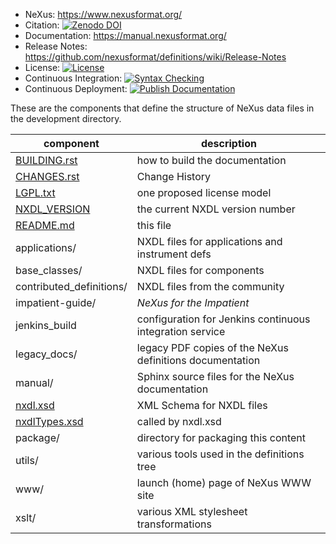 * NeXus: https://www.nexusformat.org/
* Citation: [![Zenodo DOI](https://zenodo.org/badge/DOI/10.5281/zenodo.1472392.svg)](https://doi.org/10.5281/zenodo.1472392)
* Documentation: https://manual.nexusformat.org/
* Release Notes: https://github.com/nexusformat/definitions/wiki/Release-Notes
* License: [![License](https://img.shields.io/badge/License-LGPL_v3-blue.svg)](https://www.gnu.org/licenses/lgpl-3.0)
* Continuous Integration: [![Syntax Checking](https://github.com/nexusformat/definitions/actions/workflows/syntax-checks.yml/badge.svg)](https://github.com/nexusformat/definitions/actions/workflows/syntax-checks.yml)
* Continuous Deployment: [![Publish Documentation](https://github.com/nexusformat/definitions/actions/workflows/publish-sphinx.yml/badge.svg)](https://github.com/nexusformat/definitions/actions/workflows/publish-sphinx.yml)

These are the components that define the structure of NeXus data files 
in the development directory.

component                      | description
-------------------------------|------------------------
[BUILDING.rst](BUILDING.rst)   | how to build the documentation
[CHANGES.rst](CHANGES.rst)     | Change History
[LGPL.txt](LGPL.txt)           | one proposed license model
[NXDL_VERSION](NXDL_VERSION)   | the current NXDL version number
[README.md](README.md)         | this file
applications/                  | NXDL files for applications and instrument defs
base_classes/                  | NXDL files for components
contributed_definitions/       | NXDL files from the community
impatient-guide/               | *NeXus for the Impatient*
jenkins_build                  | configuration for Jenkins continuous integration service
legacy_docs/                   | legacy PDF copies of the NeXus definitions documentation
manual/                        | Sphinx source files for the NeXus documentation
[nxdl.xsd](nxdl.xsd)           | XML Schema for NXDL files
[nxdlTypes.xsd](nxdlTypes.xsd) | called by nxdl.xsd
package/                       | directory for packaging this content
utils/                         | various tools used in the definitions tree
www/                           | launch (home) page of NeXus WWW site
xslt/                          | various XML stylesheet transformations
